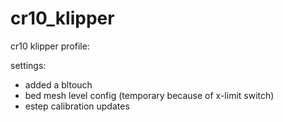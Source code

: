 # cr10_klipper
cr10 klipper profile: 

settings: 
- added a bltouch 
- bed mesh level config (temporary because of x-limit switch) 
- estep calibration updates
